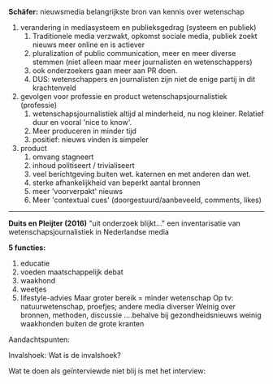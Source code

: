 **Schäfer:**
nieuwsmedia belangrijkste bron van kennis over wetenschap
1. verandering in mediasysteem en publieksgedrag (systeem en publiek)
	1. Traditionele media verzwakt, opkomst sociale media, publiek zoekt nieuws meer online en is actiever
	2. pluralization of public communication, meer en meer diverse stemmen (niet alleen maar meer journalisten en wetenschappers)
	3. ook onderzoekers gaan meer aan PR doen.
	4. DUS: wetenschappers en journalisten zijn niet de enige partij in dit krachtenveld
2. gevolgen voor professie en product wetenschapsjournalistiek (professie)
	1. wetenschapsjournalistiek altijd al minderheid, nu nog kleiner. Relatief duur en vooral 'nice to know'.
	2. Meer produceren in minder tijd
	3. positief: nieuws vinden is simpeler
3. product
	1. omvang stagneert
	2. inhoud politiseert / trivialiseert
	3. veel berichtgeving buiten wet. katernen en met anderen dan wet.
	4. sterke afhankelijkheid van beperkt aantal bronnen
	5. meer 'voorverpakt' nieuws
	6. Meer 'contextual cues' (doorgestuurd/aanbeveeld, comments, likes)

---

**Duits en Pleijter (2016)**
"uit onderzoek blijkt..." een inventarisatie van wetenschapsjournalistiek in Nederlandse media

**5 functies:**
1. educatie
2. voeden maatschappelijk debat
3. waakhond
4. weetjes
5. lifestyle-advies
Maar groter bereik = minder wetenschap
Op tv: natuurwetenschap, proefjes; andere media diverser
Weinig over bronnen, methoden, discussie
....behalve bij gezondheidsnieuws
weinig waakhonden buiten de grote kranten

Aandachtspunten:

Invalshoek:
Wat is de invalshoek?


Wat te doen als geïnterviewde niet blij is met het interview:

